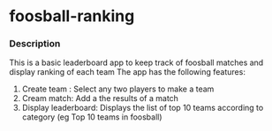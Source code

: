 # foosball-ranking


### Description
This is a basic leaderboard app to keep track of foosball matches and display ranking of each team
The app has the following features:
1. Create team : Select any two players to make a team
2. Cream match: Add a the results of a match
3. Display leaderboard: Displays the list of top 10 teams according to category (eg Top 10 teams in foosball)
